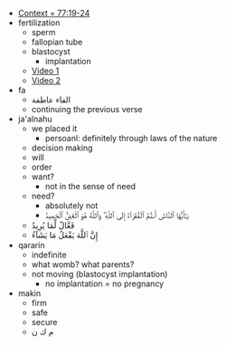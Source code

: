 - [Context = 77:19-24](https://quran.com/77:19-24)
- fertilization
    - sperm
    - fallopian tube
    - blastocyst
        - implantation
    - [Video 1](https://www.youtube.com/watch?v=PAVo16b_6j4)
    - [Video 2]()
- fa
    - الفاء عاطفة
    - continuing the previous verse
- ja'alnahu
    - we placed it
        - persoanl: definitely through laws of the nature
    - decision making
    - will
    - order
    - want?
        - not in the sense of need
    - need?
        - absolutely not
        - يَـٰٓأَيُّهَا ٱلنَّاسُ أَنتُمُ ٱلْفُقَرَآءُ إِلَى ٱللَّهِ ۖ وَٱللَّهُ هُوَ ٱلْغَنِىُّ ٱلْحَمِيدُ
    - فَعَّالٌ لِّمَا يُرِيدُ
    - إِنَّ ٱللَّهَ يَفْعَلُ مَا يَشَآءُ
- qararin
    - indefinite
    - what womb? what parents?
    - not moving (blastocyst implantation)
        - no implantation = no pregnancy
- makin
    - firm
    - safe
    - secure
    - م ك ن